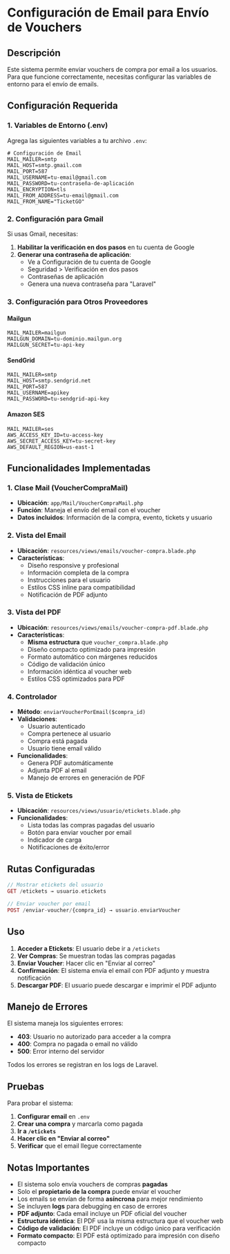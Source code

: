 # Configuración de Email para Envío de Vouchers

## Descripción
Este sistema permite enviar vouchers de compra por email a los usuarios. Para que funcione correctamente, necesitas configurar las variables de entorno para el envío de emails.

## Configuración Requerida

### 1. Variables de Entorno (.env)
Agrega las siguientes variables a tu archivo `.env`:

```env
# Configuración de Email
MAIL_MAILER=smtp
MAIL_HOST=smtp.gmail.com
MAIL_PORT=587
MAIL_USERNAME=tu-email@gmail.com
MAIL_PASSWORD=tu-contraseña-de-aplicación
MAIL_ENCRYPTION=tls
MAIL_FROM_ADDRESS=tu-email@gmail.com
MAIL_FROM_NAME="TicketGO"
```

### 2. Configuración para Gmail
Si usas Gmail, necesitas:

1. **Habilitar la verificación en dos pasos** en tu cuenta de Google
2. **Generar una contraseña de aplicación**:
   - Ve a Configuración de tu cuenta de Google
   - Seguridad > Verificación en dos pasos
   - Contraseñas de aplicación
   - Genera una nueva contraseña para "Laravel"

### 3. Configuración para Otros Proveedores

#### Mailgun
```env
MAIL_MAILER=mailgun
MAILGUN_DOMAIN=tu-dominio.mailgun.org
MAILGUN_SECRET=tu-api-key
```

#### SendGrid
```env
MAIL_MAILER=smtp
MAIL_HOST=smtp.sendgrid.net
MAIL_PORT=587
MAIL_USERNAME=apikey
MAIL_PASSWORD=tu-sendgrid-api-key
```

#### Amazon SES
```env
MAIL_MAILER=ses
AWS_ACCESS_KEY_ID=tu-access-key
AWS_SECRET_ACCESS_KEY=tu-secret-key
AWS_DEFAULT_REGION=us-east-1
```

## Funcionalidades Implementadas

### 1. Clase Mail (VoucherCompraMail)
- **Ubicación**: `app/Mail/VoucherCompraMail.php`
- **Función**: Maneja el envío del email con el voucher
- **Datos incluidos**: Información de la compra, evento, tickets y usuario

### 2. Vista del Email
- **Ubicación**: `resources/views/emails/voucher-compra.blade.php`
- **Características**: 
  - Diseño responsive y profesional
  - Información completa de la compra
  - Instrucciones para el usuario
  - Estilos CSS inline para compatibilidad
  - Notificación de PDF adjunto

### 3. Vista del PDF
- **Ubicación**: `resources/views/emails/voucher-compra-pdf.blade.php`
- **Características**:
  - **Misma estructura** que `voucher_compra.blade.php`
  - Diseño compacto optimizado para impresión
  - Formato automático con márgenes reducidos
  - Código de validación único
  - Información idéntica al voucher web
  - Estilos CSS optimizados para PDF

### 4. Controlador
- **Método**: `enviarVoucherPorEmail($compra_id)`
- **Validaciones**:
  - Usuario autenticado
  - Compra pertenece al usuario
  - Compra está pagada
  - Usuario tiene email válido
- **Funcionalidades**:
  - Genera PDF automáticamente
  - Adjunta PDF al email
  - Manejo de errores en generación de PDF

### 5. Vista de Etickets
- **Ubicación**: `resources/views/usuario/etickets.blade.php`
- **Funcionalidades**:
  - Lista todas las compras pagadas del usuario
  - Botón para enviar voucher por email
  - Indicador de carga
  - Notificaciones de éxito/error

## Rutas Configuradas

```php
// Mostrar etickets del usuario
GET /etickets → usuario.etickets

// Enviar voucher por email
POST /enviar-voucher/{compra_id} → usuario.enviarVoucher
```

## Uso

1. **Acceder a Etickets**: El usuario debe ir a `/etickets`
2. **Ver Compras**: Se muestran todas las compras pagadas
3. **Enviar Voucher**: Hacer clic en "Enviar al correo"
4. **Confirmación**: El sistema envía el email con PDF adjunto y muestra notificación
5. **Descargar PDF**: El usuario puede descargar e imprimir el PDF adjunto

## Manejo de Errores

El sistema maneja los siguientes errores:

- **403**: Usuario no autorizado para acceder a la compra
- **400**: Compra no pagada o email no válido
- **500**: Error interno del servidor

Todos los errores se registran en los logs de Laravel.

## Pruebas

Para probar el sistema:

1. **Configurar email** en `.env`
2. **Crear una compra** y marcarla como pagada
3. **Ir a `/etickets`**
4. **Hacer clic en "Enviar al correo"**
5. **Verificar** que el email llegue correctamente

## Notas Importantes

- El sistema solo envía vouchers de compras **pagadas**
- Solo el **propietario de la compra** puede enviar el voucher
- Los emails se envían de forma **asíncrona** para mejor rendimiento
- Se incluyen **logs** para debugging en caso de errores
- **PDF adjunto**: Cada email incluye un PDF oficial del voucher
- **Estructura idéntica**: El PDF usa la misma estructura que el voucher web
- **Código de validación**: El PDF incluye un código único para verificación
- **Formato compacto**: El PDF está optimizado para impresión con diseño compacto 